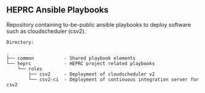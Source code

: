 ## HEPRC Ansible Playbooks

Repository containing to-be-public ansible playbooks to deploy software such as cloudscheduler (csv2).

```
Directory:

.
├── common           - Shared playbook elements
└── heprc            - HEPRC project related playbooks
    └── roles        
        ├── csv2     - Deployment of cloudscheduler v2 
        └── csv2-ci  - Deployment of continuous integration server for csv2 

```
